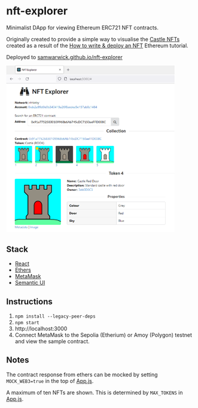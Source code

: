 # nft-explorer

Minimalist DApp for viewing Ethereum ERC721 NFT contracts.

Originally created to provide a simple way to visualise the [Castle NFTs](https://github.com/samwarwick/castle-nft) created as a result of the [How to write & deploy an NFT](https://ethereum.org/en/developers/tutorials/how-to-write-and-deploy-an-nft/) Ethereum tutorial.

Deployed to [samwarwick.github.io/nft-explorer](https://samwarwick.github.io/nft-explorer/)

<kbd><img src="NFT_Explorer.PNG" width="450"></kbd>

## Stack

-   [React](https://reactjs.org/)
-   [Ethers](https://github.com/ethers-io/ethers.js)
-   [MetaMask](https://metamask.io/)
-   [Semantic UI](https://react.semantic-ui.com/)

## Instructions

1. `npm install --legacy-peer-deps`
2. `npm start`
3. http://localhost:3000
4. Connect MetaMask to the Sepolia (Etherium) or Amoy (Polygon) testnet and view the sample contract.

## Notes

The contract response from ethers can be mocked by setting `MOCK_WEB3=true` in the top of [App.js](src/App.js).

A maximum of ten NFTs are shown. This is determined by `MAX_TOKENS` in [App.js](src/App.js).
